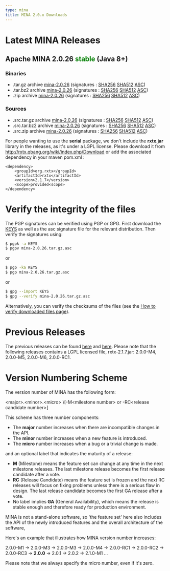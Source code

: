 ```yaml
---
type: mina
title: MINA 2.0.x Downloads
---
```


# Latest MINA Releases

## Apache MINA 2.0.26 <font color="green">stable</font> (Java 8+)

### Binaries

* .tar.gz archive [mina-2.0.26](https://www.apache.org/dyn/closer.lua/mina/mina/2.0.26/apache-mina-2.0.26-bin.tar.gz) (signatures : [SHA256](https://www.apache.org/dist/mina/mina/2.0.26/apache-mina-2.0.26-bin.tar.gz.sha256) [SHA512](https://www.apache.org/dist/mina/mina/2.0.26/apache-mina-2.0.26-bin.tar.gz.sha512) [ASC](https://www.apache.org/dist/mina/mina/2.0.26/apache-mina-2.0.26-bin.tar.gz.asc))
* .tar.bz2 archive [mina-2.0.26](https://www.apache.org/dyn/closer.lua/mina/mina/2.0.26/apache-mina-2.0.26-bin.tar.bz2) (signatures : [SHA256](https://www.apache.org/dist/mina/mina/2.0.26/apache-mina-2.0.26-bin.tar.bz2.sha256) [SHA512](https://www.apache.org/dist/mina/mina/2.0.26/apache-mina-2.0.26-bin.tar.bz2.sha512) [ASC](https://www.apache.org/dist/mina/mina/2.0.26/apache-mina-2.0.26-bin.tar.bz2.asc))
* .zip archive [mina-2.0.26](https://www.apache.org/dyn/closer.lua/mina/mina/2.0.26/apache-mina-2.0.26-bin.zip) (signatures : [SHA256](https://www.apache.org/dist/mina/mina/2.0.26/apache-mina-2.0.26-bin.zip.sha256) [SHA512](https://www.apache.org/dist/mina/mina/2.0.26/apache-mina-2.0.26-bin.zip.sha512) [ASC](https://www.apache.org/dist/mina/mina/2.0.26/apache-mina-2.0.26-bin.zip.asc))

### Sources

* .src.tar.gz archive [mina-2.0.26](https://www.apache.org/dyn/closer.lua/mina/mina/2.0.26/apache-mina-2.0.26-src.tar.gz) (signatures : [SHA256](https://www.apache.org/dist/mina/mina/2.0.26/apache-mina-2.0.26-src.tar.gz.sha256) [SHA512](https://www.apache.org/dist/mina/mina/2.0.26/apache-mina-2.0.26-src.tar.gz.sha512) [ASC](https://www.apache.org/dist/mina/mina/2.0.26/apache-mina-2.0.26-src.tar.gz.asc))
* .src.tar.bz2 archive [mina-2.0.26](https://www.apache.org/dyn/closer.lua/mina/mina/2.0.26/apache-mina-2.0.26-src.tar.bz2) (signatures : [SHA256](https://www.apache.org/dist/mina/mina/2.0.26/apache-mina-2.0.26-src.tar.bz2.sha256) [SHA512](https://www.apache.org/dist/mina/mina/2.0.26/apache-mina-2.0.26-src.tar.bz2.sha512) [ASC](https://www.apache.org/dist/mina/mina/2.0.26/apache-mina-2.0.26-src.tar.bz2.asc))
* .src.zip archive [mina-2.0.26](https://www.apache.org/dyn/closer.lua/mina/mina/2.0.26/apache-mina-2.0.26-src.zip) (signatures : [SHA256](https://www.apache.org/dist/mina/mina/2.0.26/apache-mina-2.0.26-src.zip.sha256) [SHA512](https://www.apache.org/dist/mina/mina/2.0.26/apache-mina-2.0.26-src.zip.sha512) [ASC](https://www.apache.org/dist/mina/mina/2.0.26/apache-mina-2.0.26-src.zip.asc))

<div class="note" markdown="1">
    For people wanting to use the <strong>serial</strong> package, we don't include the <strong>rxtx.jar</strong> library in the releases, as it's under a LGPL license. Please download it from <a href="http://rxtx.qbang.org/wiki/index.php/Download" class="external-link" rel="nofollow">http://rxtx.qbang.org/wiki/index.php/Download</a> or add the associated dependency in your maven pom.xml :

    <dependency>
        <groupId>org.rxtx</groupId>
        <artifactId>rxtx</artifactId>
        <version>2.1.7</version>
        <scope>provided<scope>
    </dependency>
</div>

# Verify the integrity of the files

The PGP signatures can be verified using PGP or GPG. First download the [KEYS](https://downloads.apache.org/mina/KEYS) as well as the asc signature file for the relevant distribution. Then verify the signatures using:

```bash
$ pgpk -a KEYS
$ pgpv mina-2.0.26.tar.gz.asc
```

or

```bash
$ pgp -ka KEYS
$ pgp mina-2.0.26.tar.gz.asc
```

or

```bash
$ gpg --import KEYS
$ gpg --verify mina-2.0.26.tar.gz.asc
```

Alternatively, you can verify the checksums of the files (see the [How to verify downloaded files page](https://www.apache.org/info/verification.html)). 

# Previous Releases

The previous releases can be found [here](https://archive.apache.org/dist/mina/) and [here](https://archive.apache.org/dist/mina/mina/). Please note that the following releases contains a LGPL licensed file, rxtx-2.1.7.jar: 2.0.0-M4, 2.0.0-M5, 2.0.0-M6, 2.0.0-RC1.

# Version Numbering Scheme

The version number of MINA has the following form:

<div class="info" markdown="1">
    &lt;major>.&lt;minor>.&lt;micro> \[-M&lt;milestone number> or -RC&lt;release candidate number>]
</div>

This scheme has three number components:

* The __major__ number increases when there are incompatible changes in the API.
* The __minor__ number increases when a new feature is introduced.
* The __micro__ number increases when a bug or a trivial change is made.

and an optional label that indicates the maturity of a release:

* __M__ (Milestone) means the feature set can change at any time in the next milestone releases. The last milestone release becomes the first release candidate after a vote.
* __RC__ (Release Candidate) means the feature set is frozen and the next RC releases will focus on fixing problems unless there is a serious flaw in design. The last release candidate becomes the first GA release after a vote.
* No label implies __GA__ (General Availability), which means the release is stable enough and therefore ready for production environment.

MINA is not a stand-alone software, so 'the feature set' here also includes the API of the newly introduced features and the overall architecture of the software,

Here's an example that illustrates how MINA version number increases:

<div class="info" markdown="1">
    2.0.0-M1 -> 2.0.0-M3 -> 2.0.0-M3 -> 2.0.0-M4 ->  2.0.0-RC1 -> 2.0.0-RC2 -> 2.0.0-RC3 -> <strong>2.0.0</strong> -> 2.0.1 -> 2.0.2 -> 2.1.0-M1 ...
</div>

Please note that we always specify the micro number, even if it's zero.
